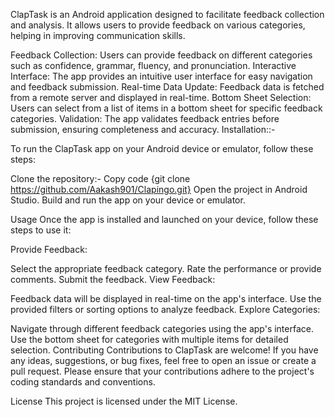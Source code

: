 
ClapTask is an Android application designed to facilitate feedback collection and analysis. It allows users to provide feedback on various categories, helping in improving communication skills.

Feedback Collection: Users can provide feedback on different categories such as confidence, grammar, fluency, and pronunciation.
Interactive Interface: The app provides an intuitive user interface for easy navigation and feedback submission.
Real-time Data Update: Feedback data is fetched from a remote server and displayed in real-time.
Bottom Sheet Selection: Users can select from a list of items in a bottom sheet for specific feedback categories.
Validation: The app validates feedback entries before submission, ensuring completeness and accuracy.
Installation::-

To run the ClapTask app on your Android device or emulator, follow these steps:

Clone the repository:-
Copy code {git clone https://github.com/Aakash901/Clapingo.git}
Open the project in Android Studio.
Build and run the app on your device or emulator.

Usage
Once the app is installed and launched on your device, follow these steps to use it:

Provide Feedback:

Select the appropriate feedback category.
Rate the performance or provide comments.
Submit the feedback.
View Feedback:

Feedback data will be displayed in real-time on the app's interface.
Use the provided filters or sorting options to analyze feedback.
Explore Categories:

Navigate through different feedback categories using the app's interface.
Use the bottom sheet for categories with multiple items for detailed selection.
Contributing
Contributions to ClapTask are welcome! If you have any ideas, suggestions, or bug fixes, feel free to open an issue or create a pull request. Please ensure that your contributions adhere to the project's coding standards and conventions.

License
This project is licensed under the MIT License.
